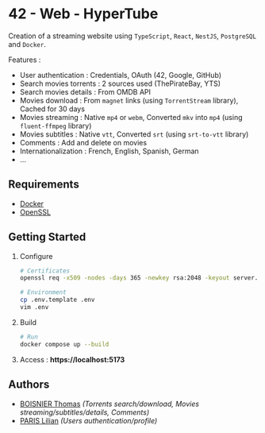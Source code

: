 # 42 - Web - HyperTube

Creation of a streaming website using `TypeScript`, `React`, `NestJS`, `PostgreSQL` and `Docker`.

Features :
- User authentication : Credentials, OAuth (42, Google, GitHub)
- Search movies torrents : 2 sources used (ThePirateBay, YTS)
- Search movies details : From OMDB API
- Movies download : From `magnet` links (using `TorrentStream` library), Cached for 30 days
- Movies streaming : Native `mp4` or `webm`, Converted `mkv` into `mp4` (using `fluent-ffmpeg` library)
- Movies subtitles : Native `vtt`, Converted `srt` (using `srt-to-vtt` library)
- Comments : Add and delete on movies
- Internationalization : French, English, Spanish, German
- ...

## Requirements

- [Docker](https://www.docker.com/)
- [OpenSSL](https://www.openssl.org/)

## Getting Started

1. Configure

	```sh
	# Certificates
	openssl req -x509 -nodes -days 365 -newkey rsa:2048 -keyout server.key -out server.crt -config openssl.cnf

	# Environment
	cp .env.template .env
	vim .env
	```

1. Build

	```sh
	# Run
	docker compose up --build
	```

1. Access : __https://localhost:5173__

## Authors

- [BOISNIER Thomas](https://github.com/TBoisnie/) _(Torrents search/download, Movies streaming/subtitles/details, Comments)_
- [PARIS Lilian](https://github.com/lparis42/) _(Users authentication/profile)_
